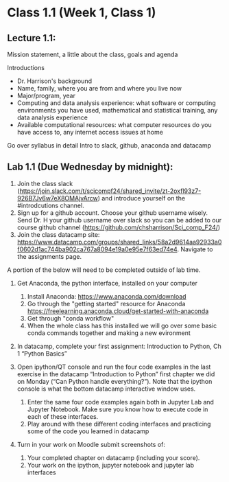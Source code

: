 # Class 1.1 (Week 1, Class 1)

## Lecture 1.1: 

Mission statement, a little about the class, goals and agenda

Introductions
-   Dr. Harrison's background
-	Name, family, where you are from and where you live now
-	Major/program, year 
-	Computing and data analysis experience: what software or computing environments you have used, mathematical and statistical training, any data analysis experience
-	Available computational resources: what computer resources do you have access to, any internet access issues at home

Go over syllabus in detail
Intro to slack, github, anaconda and datacamp

## Lab 1.1 (Due Wednesday by midnight):
1.	Join the class slack (https://join.slack.com/t/scicompf24/shared_invite/zt-2oxfl93z7-926B7Jv6w7eX8OMAjvArcw) and introduce yourself on the #introdcutions channel.
1.	Sign up for a github account. Choose your github username wisely. Send Dr. H your github username over slack so you can be added to our course github channel (https://github.com/chsharrison/Sci_comp_F24/)
1.	Join the class datacamp site: https://www.datacamp.com/groups/shared_links/58a2d9614aa92933a0f0602d1ac744ba902ca767a8094e19a0e95e7f63ed74e4. Navigate to the assignments page.

A portion of the below will need to be completed outside of lab time.

1.	Get Anaconda, the python interface, installed on your computer
    1.  Install Anaconda: https://www.anaconda.com/download
    3.	Go through the "getting started" resource for Anaconda https://freelearning.anaconda.cloud/get-started-with-anaconda
    4.	Get through "conda workflow"
    5.	When the whole class has this installed we will go over some basic conda commands together and making a new evironment 

2.	In datacamp, complete your first assignment: Introduction to Python, Ch 1 “Python Basics”
3.	Open ipython/QT console and run the four code examples in the last exercise in the datacamp “Introduction to Python” first chapter we did on Monday (“Can Python handle everything?”). Note that the ipython console is what the bottom datacamp interactive window uses.
    1.	Enter the same four code examples again both in Jupyter Lab and Jupyter Notebook. Make sure you know how to execute code in each of these interfaces.
    2.	Play around with these different coding interfaces and practicing some of the code you learned in datacamp
6.	Turn in your work on Moodle submit screenshots of:
    1.	Your completed chapter on datacamp (including your score).
    2.	Your work on the ipython, jupyter notebook and jupyter lab interfaces
